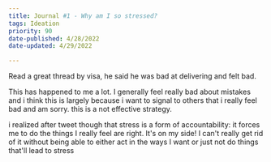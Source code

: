 ```yaml
---
title: Journal #1 - Why am I so stressed?
tags: Ideation
priority: 90
date-published: 4/28/2022
date-updated: 4/29/2022

---
```




Read a great thread by visa, he said he was bad at delivering and felt bad. 

This has happened to me a lot. I generally feel really bad about mistakes and i think this is largely because i want to signal to others that i really feel bad and am sorry. this is a not effective strategy. 

i realized after tweet though that stress is a form of accountability: it forces me to do the things I really feel are right. It's on my side! I can't really get rid of it without being able to either act in the ways I want or just not do things that'll lead to stress

